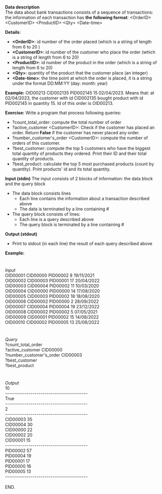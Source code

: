 **Data description**\
The data about bank transactions consists of a sequence of transactions: the information of each transaction has **the following format**:
\<OrderID>   \<CustomerID>      \<ProductID>   \<Qty>   \<Date-time>

**Details**:
- **\<OrderID>**: id number of the order placed (which is a string of length from 6 to 20 )
-	**\<CustomerID>**: id number of the customer who place the order (which is a string of length from 6 to 20)
-	**\<ProductID>**: id number of the product in the order (which is a string of length from 6 to 20)
-	**\<Qty>**: quantity of the product that the customer place (an integer)
-	**\<Date-time>**: the time point at which the order is placed, it is a string under the format DD:MM:YY  (day: month: year)

**Example:** OID00213  CID002135 PID002145 15 02/04/2023. Means that: at 02/04/2023, the customer with id CID002135 bought product with id PID002145 in quantity 15. Id of this order is OID00213.

**Exercise:**
Write a program that process following queries: 
-	?count_total_order: compute the total number of order
-	?active_customer \<CustomerID>: Check if the customer has placed an order. Return **False** if the customer has never placed any order.
-	?number_customer's_order \<CustomerID>: compute the number of orders of this customer.
- ?best_customer: compute the top 5 customers who have the biggest total quantity of products they ordered. Print their ID and their total quantity of products.
- ?best_product: calculate the top 5 most purchased products (count by quantity). Print products' id and its total quantity.
  
**Input (stdin)**
The input consists of 2 blocks of information: the data block and the query block
-	The data block consists lines
    -	Each line contains the information about a transaction described above
    -	The data is terminated by a line containing #
-	The query block consists of lines:
    -	Each line is a query described above
    -	The query block is terminated by a line containing #

**Output (stdout)**
-	Print to stdout (in each line) the result of each query described above

**Example:**
 #
_Input_\
OID00001 CID00000 PID00002 8 19/11/2021\
OID00002 CID00003 PID00001 17 20/04/2022\
OID00003 CID00004 PID00002 11 10/03/2020\
OID00004 CID00000 PID00000 14 17/08/2020\
OID00005 CID00003 PID00002 18 18/08/2020\
OID00006 CID00002 PID00000 2 28/09/2022\
OID00007 CID00004 PID00004 19 23/12/2022\
OID00008 CID00002 PID00002 5 07/05/2021\
OID00009 CID00001 PID00002 15 14/08/2022\
OID00010 CID00002 PID00005 13 25/08/2022



 
#
_Query_\
?count_total_order\
?active_customer CID00000\
?number_customer's_order CID00003\
?best_customer\
?best_product


#
_Output_\
10\
------------------------------------------\
True\
------------------------------------------\
2\
------------------------------------------\
CID00003 35\
CID00004 30\
CID00000 22\
CID00002 20\
CID00001 15\
------------------------------------------\
PID00002 57\
PID00004 19\
PID00001 17\
PID00000 16\
PID00005 13\
------------------------------------------\
\
END.
